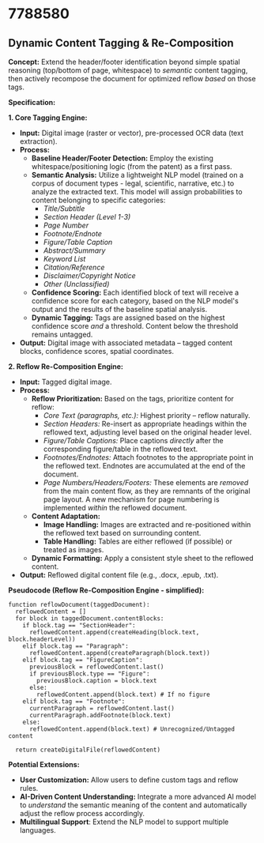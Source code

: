 # 7788580

## Dynamic Content Tagging & Re-Composition

**Concept:** Extend the header/footer identification beyond simple spatial reasoning (top/bottom of page, whitespace) to *semantic* content tagging, then actively recompose the document for optimized reflow *based* on those tags.

**Specification:**

**1. Core Tagging Engine:**

*   **Input:** Digital image (raster or vector), pre-processed OCR data (text extraction).
*   **Process:**
    *   **Baseline Header/Footer Detection:** Employ the existing whitespace/positioning logic (from the patent) as a first pass.
    *   **Semantic Analysis:** Utilize a lightweight NLP model (trained on a corpus of document types - legal, scientific, narrative, etc.) to analyze the extracted text. This model will assign probabilities to content belonging to specific categories:
        *   *Title/Subtitle*
        *   *Section Header (Level 1-3)*
        *   *Page Number*
        *   *Footnote/Endnote*
        *   *Figure/Table Caption*
        *   *Abstract/Summary*
        *   *Keyword List*
        *   *Citation/Reference*
        *   *Disclaimer/Copyright Notice*
        *   *Other (Unclassified)*
    *   **Confidence Scoring:**  Each identified block of text will receive a confidence score for each category, based on the NLP model's output and the results of the baseline spatial analysis.
    *   **Dynamic Tagging:**  Tags are assigned based on the highest confidence score *and* a threshold. Content below the threshold remains untagged.
*   **Output:**  Digital image with associated metadata – tagged content blocks, confidence scores, spatial coordinates.

**2. Reflow Re-Composition Engine:**

*   **Input:** Tagged digital image.
*   **Process:**
    *   **Reflow Prioritization:**  Based on the tags, prioritize content for reflow:
        *   *Core Text (paragraphs, etc.):* Highest priority – reflow naturally.
        *   *Section Headers:*  Re-insert as appropriate headings within the reflowed text, adjusting level based on the original header level.
        *   *Figure/Table Captions:*  Place captions *directly* after the corresponding figure/table in the reflowed text.
        *   *Footnotes/Endnotes:*  Attach footnotes to the appropriate point in the reflowed text.  Endnotes are accumulated at the end of the document.
        *   *Page Numbers/Headers/Footers:*  These elements are *removed* from the main content flow, as they are remnants of the original page layout. A new mechanism for page numbering is implemented *within* the reflowed document.
    *   **Content Adaptation:**
        *   **Image Handling:** Images are extracted and re-positioned within the reflowed text based on surrounding content.
        *   **Table Handling:** Tables are either reflowed (if possible) or treated as images.
    *   **Dynamic Formatting:** Apply a consistent style sheet to the reflowed content.
*   **Output:** Reflowed digital content file (e.g., .docx, .epub, .txt).

**Pseudocode (Reflow Re-Composition Engine - simplified):**

```
function reflowDocument(taggedDocument):
  reflowedContent = []
  for block in taggedDocument.contentBlocks:
    if block.tag == "SectionHeader":
      reflowedContent.append(createHeading(block.text, block.headerLevel))
    elif block.tag == "Paragraph":
      reflowedContent.append(createParagraph(block.text))
    elif block.tag == "FigureCaption":
      previousBlock = reflowedContent.last()
      if previousBlock.type == "Figure":
        previousBlock.caption = block.text
      else:
        reflowedContent.append(block.text) # If no figure
    elif block.tag == "Footnote":
      currentParagraph = reflowedContent.last()
      currentParagraph.addFootnote(block.text)
    else:
      reflowedContent.append(block.text) # Unrecognized/Untagged content

  return createDigitalFile(reflowedContent)
```

**Potential Extensions:**

*   **User Customization:** Allow users to define custom tags and reflow rules.
*   **AI-Driven Content Understanding:**  Integrate a more advanced AI model to *understand* the semantic meaning of the content and automatically adjust the reflow process accordingly.
*    **Multilingual Support**: Extend the NLP model to support multiple languages.